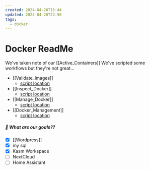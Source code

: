 ```yaml
---
created: 2024-04-20T15:44
updated: 2024-04-20T22:56
tags:
  - docker
---
```

# Docker ReadMe

We've taken note of our [[Active_Containers]]
We've scripted some workflows but they're not great...
- [[Validate_Images]]
	- [script location](https://github.com/jayfirns/Docker/blob/main/scripts/Validate_Docker_Images.sh)
- [[Inspect_Docker]]
	- [script location](https://github.com/jayfirns/Docker/blob/main/scripts/Inspect_Docker.sh)
- [[Manage_Docker]]
	- [script location](https://github.com/jayfirns/Docker/blob/main/scripts/Manage_Docker.sh)
- [[Docker_Management]]
	- [script location](https://github.com/jayfirns/Docker/blob/main/scripts/Docker_Management.sh)

##### 🚀 What are our goals??
- [x] [[Wordpress]]
- [x] my sql
- [x] Kasm Workspace
- [ ] NextCloud
- [ ] Home Assistant
